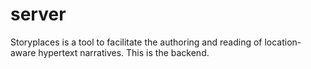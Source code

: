 # server
Storyplaces is a tool to facilitate the authoring and reading of location-aware hypertext narratives.  This is the backend.

